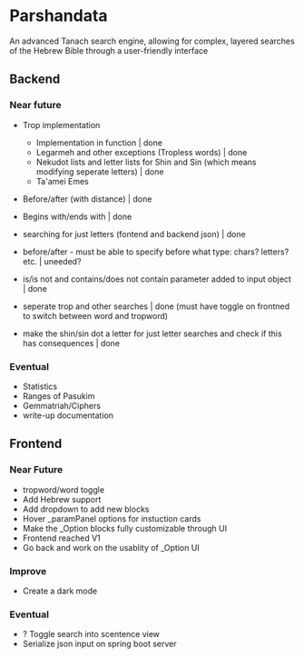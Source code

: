 # Parshandata
An advanced Tanach search engine, allowing for complex, layered searches of the Hebrew Bible through a user-friendly interface

## Backend

### Near future
* Trop implementation 
    *	Implementation in function | done
    *	Legarmeh and other exceptions (Tropless words) | done 
    *	Nekudot lists and letter lists for Shin and Sin (which means modifying seperate letters) | done
    *   Ta'amei Emes  

* Before/after (with distance) | done
* Begins with/ends with | done
* searching for just letters (fontend and backend json) | done
* before/after - must be able to specify before what type: chars? letters? etc. | uneeded?
* is/is not and contains/does not contain parameter added to input object | done
* seperate trop and other searches | done (must have toggle on frontned to switch between word and tropword)
* make the shin/sin dot a letter for just letter searches and check if this has consequences | done

### Eventual
* Statistics
* Ranges of Pasukim
* Gemmatriah/Ciphers
* write-up documentation

## Frontend

### Near Future
-	tropword/word toggle
-	Add Hebrew support
-	Add dropdown to add new blocks
-	Hover _paramPanel options for instuction cards
-	Make the _Option blocks fully customizable through UI
-	Frontend reached V1
-	Go back and work on the usablity of _Option UI

### Improve
-	Create a dark mode

### Eventual
*	? Toggle search into scentence view
*	Serialize json input on spring boot server